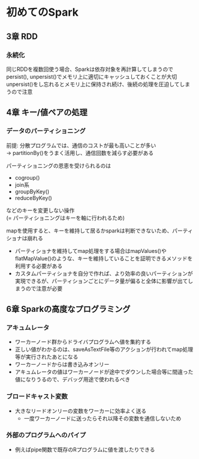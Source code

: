 # 初めてのSpark
## 3章 RDD
### 永続化
同じRDDを複数回使う場合、Sparkは依存対象を再計算してしまうのでpersist(), unpersist()でメモリ上に適切にキャッシュしておくことが大切  
unpersist()をし忘れるとメモリ上に保持され続け、後続の処理を圧迫してしまうので注意

## 4章 キー/値ペアの処理
### データのパーティショニング
前提: 分散プログラムでは、通信のコストが最も高いことが多い  
→ partitionBy()をうまく活用し、通信回数を減らす必要がある  

パーティショニングの恩恵を受けられるのは
- cogroup()
- join系
- groupByKey()
- reduceByKey()

などのキーを変更しない操作  
(= パーティショニングはキーを軸に行われるため)  

mapを使用すると、キーを維持して居るかsparkは判断できないため、パーティショナは崩れる  
- パーティショナを維持してmap処理をする場合はmapValues()やflatMapValue()のような、キーを維持していることを証明できるメソッドを利用する必要がある  
- カスタムパーティショナを自分で作れば、より効率の良いパーティションが実現できるが、パーティションごとにデータ量が偏ると全体に影響が出てしまうので注意が必要

## 6章 Sparkの高度なプログラミング
### アキュムレータ
- ワーカーノード群からドライバプログラムへ値を集約する
- 正しい値がわかるのは、saveAsTextFile等のアクションが行われてmap処理等が実行されたあとになる
- ワーカーノードからは書き込みオンリー
- アキュムレータの値はワーカーノードが途中でダウンした場合等に間違った値になりうるので、デバッグ用途で使われるべき

### ブロードキャスト変数
- 大きなリードオンリーの変数をワーカーに効率よく送る
    - 一度ワーカーノードに送ったらそれ以降その変数を通信しないため

### 外部のプログラムへのパイプ
- 例えばpipe関数で既存のRプログラムに値を渡したりできる


